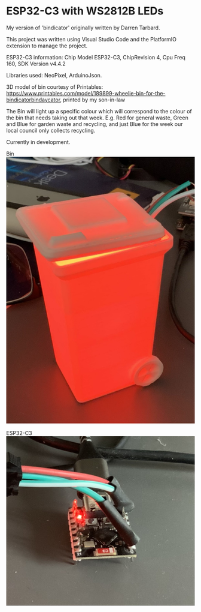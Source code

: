 # ESP32-C3 with WS2812B LEDs

My version of 'bindicator' originally written by Darren Tarbard. 

This project was written using Visual Studio Code and the PlatformIO extension to manage the project.

ESP32-C3 information: Chip Model ESP32-C3, ChipRevision 4, Cpu Freq 160, SDK Version v4.4.2

Libraries used: NeoPixel, ArduinoJson.

3D model of bin courtesy of Printables: https://www.printables.com/model/189899-wheelie-bin-for-the-bindicatorbindaycator, printed by my son-in-law

The Bin will light up a specific colour which will correspond to the colour of the bin that needs taking out that week. E.g. Red for general waste, Green and Blue for garden waste and recycling, and just Blue for the week our local council only collects recycling.

Currently in development.

Bin
![alt text width="500"](/pictures/dev.jpg)

ESP32-C3
![alt text width="250"](/pictures/c3.jpg)

